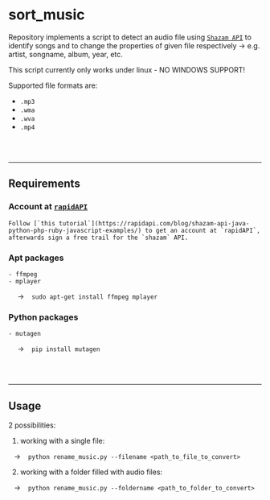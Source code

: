 # sort_music

Repository implements a script to detect an audio file using [`Shazam API`](https://rapidapi.com/apidojo/api/shazam/) to identify songs and to change the properties of given file respectively -> e.g. artist, songname, album, year, etc.

This script currently only works under linux - NO WINDOWS SUPPORT!

Supported file formats are:

- `.mp3`
- `.wma`
- `.wva`
- `.mp4`

<br></br>

---

## Requirements

### Account at [`rapidAPI`](https://rapidapi.com/)

    Follow [`this tutorial`](https://rapidapi.com/blog/shazam-api-java-python-php-ruby-javascript-examples/) to get an account at `rapidAPI`, afterwards sign a free trail for the `shazam` API.

### Apt packages

    - ffmpeg
    - mplayer

&emsp; &rightarrow; &ensp; `sudo apt-get install ffmpeg mplayer`

### Python packages

    - mutagen

&emsp; &rightarrow; &ensp; `pip install mutagen`

<br></br>

---

## Usage

2 possibilities:

1. working with a single file:

&ensp; &rightarrow; &ensp; `python rename_music.py --filename <path_to_file_to_convert>`

2. working with a folder filled with audio files:

&ensp; &rightarrow; &ensp; `python rename_music.py --foldername <path_to_folder_to_convert>`
